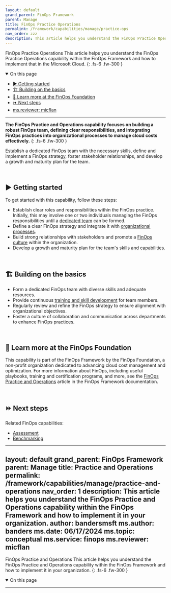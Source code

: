 ```yaml
---
layout: default
grand_parent: FinOps Framework
parent: Manage
title: FinOps Practice Operations
permalink: /framework/capabilities/manage/practice-ops
nav_order: zzz
description: This article helps you understand the FinOps Practice Operations capability within the FinOps Framework and how to implement that in the Microsoft Cloud.
---
```


<!--
author: bandersmsft
ms.author: banders
ms.date: 06/22/2023
ms.topic: conceptual
ms.service: finops
ms.reviewer: micflan
-->

<span class="fs-9 d-block mb-4">FinOps Practice Operations</span>
This article helps you understand the FinOps Practice Operations capability within the FinOps Framework and how to implement that in the Microsoft Cloud.
{: .fs-6 .fw-300 }

<details open markdown="1">
  <summary class="fs-2 text-uppercase">On this page</summary>

- [▶️ Getting started](#️-getting-started)
- [🏗️ Building on the basics](#️-building-on-the-basics)
- [🍎 Learn more at the FinOps Foundation](#-learn-more-at-the-finops-foundation)
- [⏩ Next steps](#-next-steps)
- [ms.reviewer: micflan](#msreviewer-micflan)

</details>

---

<a name="definition"></a>
**The FinOps Practice and Operations capability focuses on building a robust FinOps team, defining clear responsibilities, and integrating FinOps practices into organizational processes to manage cloud costs effectively.**
{: .fs-6 .fw-300 }

Establish a dedicated FinOps team with the necessary skills, define and implement a FinOps strategy, foster stakeholder relationships, and develop a growth and maturity plan for the team.

<br>

## ▶️ Getting started

To get started with this capability, follow these steps:

- Establish clear roles and responsibilities within the FinOps practice. Initially, this may involve one or two individuals managing the FinOps responsibilities until a [dedicated team](docs\_docs\framework\capabilities\manage\structure.md) can be formed.
- Define a clear FinOps strategy and integrate it with [organizational processes](docs\_docs\framework\capabilities\manage\intersecting-disciplines.md).
- Build strong relationships with stakeholders and promote a [FinOps culture](docs\_docs\framework\capabilities\manage\culture.md) within the organization.
- Develop a growth and maturity plan for the team's skills and capabilities.

<br>

## 🏗️ Building on the basics

- Form a dedicated FinOps team with diverse skills and adequate resources.
- Provide continuous [training and skill development](docs\_docs\framework\capabilities\manage\education.md) for team members.
- Regularly review and refine the FinOps strategy to ensure alignment with organizational objectives.
- Foster a culture of collaboration and communication across departments to enhance FinOps practices.


<br>

## 🍎 Learn more at the FinOps Foundation

This capability is part of the FinOps Framework by the FinOps Foundation, a non-profit organization dedicated to advancing cloud cost management and optimization. For more information about FinOps, including useful playbooks, training and certification programs, and more, see the [FinOps Practice and Operations](https://www.finops.org/framework/capabilities/finops-practice-operations/) article in the FinOps Framework documentation.

<br>

## ⏩ Next steps

Related FinOps capabilities:

- [Assessment](../manage/assessment.md)
- [Benchmarking](../optimize/benchmarking.md)

<!--
---

## 🧰 Related tools

{ % include tools.md bicep="0" data="0" gov="0" hubs="1" opt="0" pbi="1" ps="0" %}

<br>
-->

---
layout: default
grand_parent: FinOps Framework
parent: Manage
title: Practice and Operations
permalink: /framework/capabilities/manage/practice-and-operations
nav_order: 1
description: This article helps you understand the FinOps Practice and Operations capability within the FinOps Framework and how to implement it in your organization.
author: bandersmsft
ms.author: banders
ms.date: 06/17/2024
ms.topic: conceptual
ms.service: finops
ms.reviewer: micflan
---

<span class="fs-9 d-block mb-4">FinOps Practice and Operations</span>
This article helps you understand the FinOps Practice and Operations capability within the FinOps Framework and how to implement it in your organization.
{: .fs-6 .fw-300 }

<details open markdown="1">
  <summary class="fs-2 text-uppercase">On this page</summary>


</details>

---

